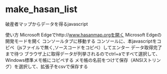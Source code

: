 # make_hasan_list
破産者マップからデータを得るjavascript

使い方
Microsoft Edgeでhttp://www.hasanmap.orgを開く 
Microsoft Edgeの開発モードを開く 
コンソールタブに移動する 
コンソールに、本javascriptをコピペ（jsファイルで無く,ソースコードをコピペ）してエンター 
データ取得完了まで待つ 
ブラウザ上に取得データが列挙されるのでctrl+aですべて選択して、Windows標準メモ帳にコピペする
メモ帳の名前をつけて保存（ANSIストリング）を選択して、拡張子をcsvで保存する
